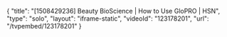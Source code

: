 {
    "title": "[1508429236] Beauty BioScience | How to Use GloPRO | HSN",
    "type": "solo",
    "layout": "iframe-static",
    "videoId": "123178201",
    "url": "\/tvpembed\/123178201"
}